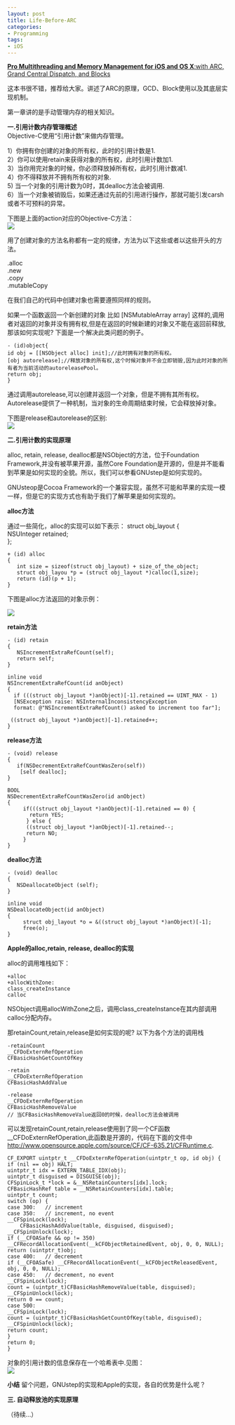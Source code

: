 ```yaml
---
layout: post
title: Life-Before-ARC
categories:
- Programming
tags:
- iOS
---
```


[**Pro Multithreading and Memory Management for iOS and OS X**:with ARC, Grand Central Dispatch, and Blocks](http://book.douban.com/subject/10536953/)

这本书很不错，推荐给大家。讲述了ARC的原理，GCD、Block使用以及其底层实现机制。

第一章讲的是手动管理内存的相关知识。



**一.引用计数内存管理概述**  
Objective-C使用“引用计数”来做内存管理。

1）你拥有你创建的对象的所有权，此时的引用计数是1.  
2）你可以使用retain来获得对象的所有权，此时引用计数加1.  
3）当你用完对象的时候，你必须释放掉所有权，此时引用计数减1.  
4）你不得释放并不拥有所有权的对象.  
5) 当一个对象的引用计数为0时，其dealloc方法会被调用.  
6）当一个对象被销毁后，如果还通过先前的引用进行操作，那就可能引发carsh或者不可预料的异常。  

下图是上面的action对应的Objective-C方法：  
![](http://farm9.staticflickr.com/8403/8867314869_9e8010763e_m.jpg)

用了创建对象的方法名称都有一定的规律，方法为以下这些或者以这些开头的方法。

.alloc   
.new  
.copy   
.mutableCopy  

在我们自己的代码中创建对象也需要遵照同样的规则。     

如果一个函数返回一个新创建的对象 比如 [NSMutableArray array] 这样的,调用者对返回的对象并没有拥有权,但是在返回的时候新建的对象又不能在返回前释放,那该如何实现呢? 下面是一个解决此类问题的例子。

    - (id)object{
    id obj = [[NSObject alloc] init];//此时拥有对象的所有权。
    [obj autorelease];//释放对象的所有权,这个时候对象并不会立即销毁,因为此时对象的所有者为当前活动的autoreleasePool。
    return obj;
    }

通过调用autorelease,可以创建并返回一个对象，但是不拥有其所有权。Autorelease提供了一种机制，当对象的生命周期结束时候，它会释放掉对象。

下图是release和autorelease的区别:    
![](http://farm6.staticflickr.com/5339/8867321717_2257ec65c7_m.jpg)

**二.引用计数的实现原理**

alloc, retain, release, dealloc都是NSObject的方法，位于Foundation Framework,并没有被苹果开源，虽然Core Foundation是开源的，但是并不能看到苹果是如何实现的全貌。所以，我们可以参看GNUstep是如何实现的。      

GNUsteop是Cocoa Framework的一个兼容实现，虽然不可能和苹果的实现一模一样，但是它的实现方式也有助于我们了解苹果是如何实现的。

**alloc方法**  

通过一些简化，alloc的实现可以如下表示：
    struct obj_layout {   
      NSUInteger retained;  
    }; 
      
    + (id) alloc   
    {   
       int size = sizeof(struct obj_layout) + size_of_the_object;   
       struct obj_layou *p = (struct obj_layout *)calloc(1,size);   
       return (id)(p + 1);  
    } 

下图是alloc方法返回的对象示例：

![](http://farm6.staticflickr.com/5329/8867321873_45e0061b1e_m.jpg)

**retain方法**  

    - (id) retain
    {
       NSIncrementExtraRefCount(self);
       return self;
    }
    
    inline void
    NSIncrementExtraRefCount(id anObject)
    {
      if (((struct obj_layout *)anObject)[-1].retained == UINT_MAX - 1)
      [NSException raise: NSInternalInconsistencyException
      format: @"NSIncrementExtraRefCount() asked to increment too far"];
    
     ((struct obj_layout *)anObject)[-1].retained++;
    }


**release方法**  

    - (void) release
    {
       if(NSDecrementExtraRefCountWasZero(self))
        [self dealloc];
    }
    
    BOOL
    NSDecrementExtraRefCountWasZero(id anObject)
    {
         if(((struct obj_layout *)anObject)[-1].retained == 0) {
           return YES;
          } else {       
          ((struct obj_layout *)anObject)[-1].retained--;
          return NO;
         }
    }

**dealloc方法**  

    - (void) dealloc
    {
       NSDeallocateObject (self);
    }
    
    inline void
    NSDeallocateObject(id anObject)
    {
         struct obj_layout *o = &((struct obj_layout *)anObject)[-1];
         free(o);
    }


**Apple的alloc,retain, release, dealloc的实现**

alloc的调用堆栈如下：  

    +alloc
    +allocWithZone:
    class_createInstance
    calloc


NSObject调用allocWithZone之后，调用class_createInstance在其内部调用calloc分配内存。


那retainCount,retain,release是如何实现的呢? 以下为各个方法的调用栈


    -retainCount 
    __CFDoExternRefOperation
    CFBasicHashGetCountOfKey
    
    -retain 
    __CFDoExternRefOperation 
    CFBasicHashAddValue
    
    -release 
    __CFDoExternRefOperation 
    CFBasicHashRemoveValue
    // 当CFBasicHashRemoveValue返回0的时候，dealloc方法会被调用
可以发现retainCount,retain,release使用到了同一个CF函数__CFDoExternRefOperation,此函数是开源的，代码在下面的文件中 http://www.opensource.apple.com/source/CF/CF-635.21/CFRuntime.c. 


    CF_EXPORT uintptr_t __CFDoExternRefOperation(uintptr_t op, id obj) {
    if (nil == obj) HALT;
    uintptr_t idx = EXTERN_TABLE_IDX(obj);
    uintptr_t disguised = DISGUISE(obj);
    CFSpinLock_t *lock = &__NSRetainCounters[idx].lock;
    CFBasicHashRef table = __NSRetainCounters[idx].table;
    uintptr_t count;
    switch (op) {
    case 300:   // increment
    case 350:   // increment, no event
    __CFSpinLock(lock);
    	CFBasicHashAddValue(table, disguised, disguised);
    __CFSpinUnlock(lock);
    if (__CFOASafe && op != 350) __CFRecordAllocationEvent(__kCFObjectRetainedEvent, obj, 0, 0, NULL);
    return (uintptr_t)obj;
    case 400:   // decrement
    if (__CFOASafe) __CFRecordAllocationEvent(__kCFObjectReleasedEvent, obj, 0, 0, NULL);
    case 450:   // decrement, no event
    __CFSpinLock(lock);
    count = (uintptr_t)CFBasicHashRemoveValue(table, disguised);
    __CFSpinUnlock(lock);
    return 0 == count;
    case 500:
    __CFSpinLock(lock);
    count = (uintptr_t)CFBasicHashGetCountOfKey(table, disguised);
    __CFSpinUnlock(lock);
    return count;
    }
    return 0;
    }
    
    
对象的引用计数的信息保存在一个哈希表中.见图：  
![](http://farm6.staticflickr.com/5464/8867320507_7239a1e7b3_m.jpg)

**小结**
留个问题，GNUstep的实现和Apple的实现，各自的优势是什么呢？




**三. 自动释放池的实现原理**

（待续...）































